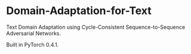 # Domain-Adaptation-for-Text

Text Domain Adaptation using Cycle-Consistent Sequence-to-Sequence Adversarial Networks.

Built in PyTorch 0.4.1.
